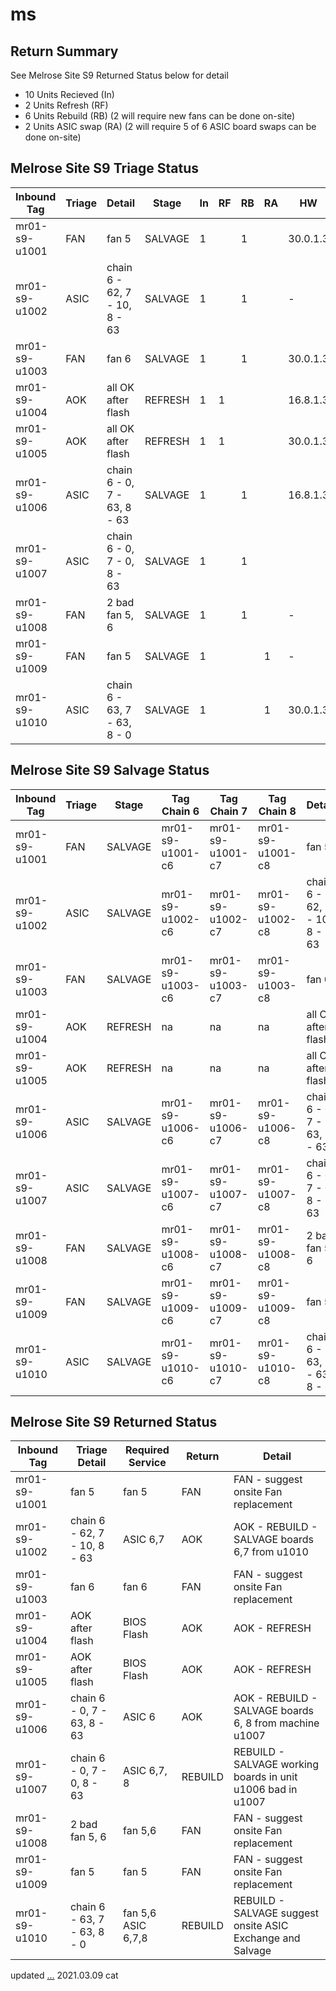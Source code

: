 # ms

## Return Summary
See Melrose Site S9 Returned Status below for detail

- 10 Units Recieved  (In) 
-  2 Units Refresh   (RF) 
-  6 Units Rebuild   (RB) (2 will require new fans can be done on-site)
-  2 Units ASIC swap (RA) (2 will require 5 of 6 ASIC board swaps can be done on-site)

## Melrose Site S9 Triage Status

| Inbound Tag   | Triage | Detail                       | Stage   | In | RF | RB | RA | HW       | Logic    | BMminer |
|---------------|--------|------------------------------|---------|----|----|----|----|----------|----------|---------|
| mr01-s9-u1001 | FAN    | fan 5                        | SALVAGE | 1  |    | 1  |    | 30.0.1.3 | V1.3.58  | 2.0.0   |
| mr01-s9-u1002 | ASIC   | chain 6 - 62, 7 - 10, 8 - 63 | SALVAGE | 1  |    | 1  |    | -        | V1.3.58  | -       |
| mr01-s9-u1003 | FAN    | fan 6                        | SALVAGE | 1  |    | 1  |    | 30.0.1.3 | V1.3.58  | 2.0.0   |
| mr01-s9-u1004 | AOK    | all OK after flash           | REFRESH | 1  | 1  |    |    | 16.8.1.3 | -        | 2.0.0   |
| mr01-s9-u1005 | AOK    | all OK after flash           | REFRESH | 1  | 1  |    |    | 30.0.1.3 | V1.3.58  | 2.0.0   |
| mr01-s9-u1006 | ASIC   | chain 6 - 0, 7 - 63, 8 - 63  | SALVAGE | 1  |    | 1  |    | 16.8.1.3 | -        | 2.0.0   |
| mr01-s9-u1007 | ASIC   | chain 6 - 0, 7 - 0, 8 - 63   | SALVAGE | 1  |    | 1  |    |          | S9_V2.55 | -       |
| mr01-s9-u1008 | FAN    | 2 bad fan 5, 6               | SALVAGE | 1  |    | 1  |    | -        | S9_V2.54 | -       |
| mr01-s9-u1009 | FAN    | fan 5                        | SALVAGE | 1  |    |    |  1 | -        | S9_V2.54 | -       |
| mr01-s9-u1010 | ASIC   | chain 6 - 63, 7 - 63, 8 - 0  | SALVAGE | 1  |    |    |  1 | 30.0.1.3 | V1.3.58  | 2.0.0   |

## Melrose Site S9 Salvage Status

| Inbound Tag   | Triage | Stage   | Tag Chain 6      | Tag Chain 7      | Tag Chain 8      | Detail                       |  | Fan 5 | Fan 6 |
|---------------|--------|---------|------------------|------------------|------------------|------------------------------|--|-------|-------|
| mr01-s9-u1001 | FAN    | SALVAGE | mr01-s9-u1001-c6 | mr01-s9-u1001-c7 | mr01-s9-u1001-c8 | fan 5                        |  | 1     | 0     |
| mr01-s9-u1002 | ASIC   | SALVAGE | mr01-s9-u1002-c6 | mr01-s9-u1002-c7 | mr01-s9-u1002-c8 | chain 6 - 62, 7 - 10, 8 - 63 |  | 0     | 0     |
| mr01-s9-u1003 | FAN    | SALVAGE | mr01-s9-u1003-c6 | mr01-s9-u1003-c7 | mr01-s9-u1003-c8 | fan 6                        |  | 1     | 0     |
| mr01-s9-u1004 | AOK    | REFRESH | na               | na               | na               | all OK after flash           |  | 0     | 0     |
| mr01-s9-u1005 | AOK    | REFRESH | na               | na               | na               | all OK after flash           |  | 0     | 0     |
| mr01-s9-u1006 | ASIC   | SALVAGE | mr01-s9-u1006-c6 | mr01-s9-u1006-c7 | mr01-s9-u1006-c8 | chain 6 - 0, 7 - 63, 8 - 63  |  | 0     | 0     |
| mr01-s9-u1007 | ASIC   | SALVAGE | mr01-s9-u1007-c6 | mr01-s9-u1007-c7 | mr01-s9-u1007-c8 | chain 6 - 0, 7 - 0, 8 - 63   |  | 0     | 0     |
| mr01-s9-u1008 | FAN    | SALVAGE | mr01-s9-u1008-c6 | mr01-s9-u1008-c7 | mr01-s9-u1008-c8 | 2 bad fan 5, 6               |  | 1     | 1     |
| mr01-s9-u1009 | FAN    | SALVAGE | mr01-s9-u1009-c6 | mr01-s9-u1009-c7 | mr01-s9-u1009-c8 | fan 5                        |  | 1     | 0     |
| mr01-s9-u1010 | ASIC   | SALVAGE | mr01-s9-u1010-c6 | mr01-s9-u1010-c7 | mr01-s9-u1010-c8 | chain 6 - 63, 7 - 63, 8 - 0  |  | 0     | 0     |

## Melrose Site S9 Returned Status

| Inbound Tag   | Triage Detail                | Required Service   | Return  | Detail                                                  |
|---------------|------------------------------|--------------------|---------|---------------------------------------------------------|
| mr01-s9-u1001 | fan 5                        | fan 5              | FAN     | FAN - suggest onsite Fan replacement                    |
| mr01-s9-u1002 | chain 6 - 62, 7 - 10, 8 - 63 | ASIC 6,7           | AOK     | AOK - REBUILD - SALVAGE boards 6,7 from u1010           |
| mr01-s9-u1003 | fan 6                        | fan 6              | FAN     | FAN - suggest onsite Fan replacement                    |
| mr01-s9-u1004 | AOK after flash              | BIOS Flash         | AOK     | AOK - REFRESH                                           |
| mr01-s9-u1005 | AOK after flash              | BIOS Flash         | AOK     | AOK - REFRESH                                           |
| mr01-s9-u1006 | chain 6 - 0, 7 - 63, 8 - 63  | ASIC 6             | AOK     | AOK - REBUILD - SALVAGE boards 6, 8 from machine u1007  |
| mr01-s9-u1007 | chain 6 - 0, 7 - 0, 8 - 63   | ASIC 6,7, 8        | REBUILD | REBUILD - SALVAGE working boards in unit u1006 bad in u1007 |
| mr01-s9-u1008 | 2 bad fan 5, 6               | fan 5,6            | FAN     | FAN - suggest onsite Fan replacement                    |
| mr01-s9-u1009 | fan 5                        | fan 5              | FAN     | FAN - suggest onsite Fan replacement                    |
| mr01-s9-u1010 | chain 6 - 63, 7 - 63, 8 - 0  | fan 5,6 ASIC 6,7,8 | REBUILD | REBUILD - SALVAGE suggest onsite ASIC Exchange and Salvage |

updated [...](https://docs.google.com/spreadsheets/d/1_iXF0iPXyzejxnkqlGtTSFHLRK9yXqTdz1O6_KCGxH0/edit#gid=108511430) 2021.03.09 cat
